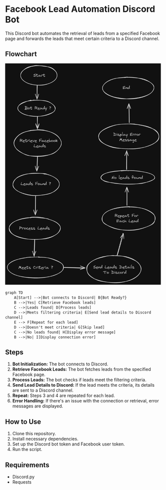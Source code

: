 # Facebook Lead Automation Discord Bot

This Discord bot automates the retrieval of leads from a specified Facebook page and forwards the leads that meet certain criteria to a Discord channel.

## Flowchart

![Flowchart](https://github.com/pratikrk/FB_Lead_Automation/blob/main/Flowchart.png)

```mermaid
graph TD
    A[Start] -->|Bot connects to Discord| B{Bot Ready?}
    B -->|Yes| C[Retrieve Facebook leads]
    C -->|Leads found| D[Process leads]
    D -->|Meets filtering criteria| E[Send lead details to Discord channel]
    E --> F[Repeat for each lead]
    D -->|Doesn't meet criteria| G[Skip lead]
    C -->|No leads found| H[Display error message]
    B -->|No| I[Display connection error]
```

## Steps
1. **Bot Initialization:** The bot connects to Discord.
2. **Retrieve Facebook Leads:** The bot fetches leads from the specified Facebook page.
3. **Process Leads:** The bot checks if leads meet the filtering criteria.
4. **Send Lead Details to Discord:** If the lead meets the criteria, its details are sent to a Discord channel.
5. **Repeat:** Steps 3 and 4 are repeated for each lead.
6. **Error Handling:** If there's an issue with the connection or retrieval, error messages are displayed.

## How to Use
1. Clone this repository.
2. Install necessary dependencies.
3. Set up the Discord bot token and Facebook user token.
4. Run the script.

## Requirements
- Discord.py
- Requests
